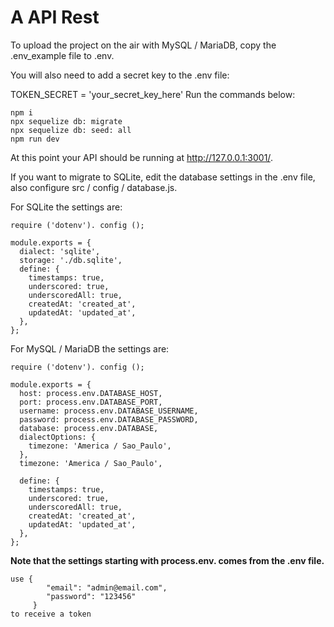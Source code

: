 # A API Rest
To upload the project on the air with MySQL / MariaDB, copy the .env_example file to .env.

You will also need to add a secret key to the .env file:

TOKEN_SECRET = 'your_secret_key_here'
Run the commands below:

    npm i
    npx sequelize db: migrate
    npx sequelize db: seed: all
    npm run dev

At this point your API should be running at http://127.0.0.1:3001/.

If you want to migrate to SQLite, edit the database settings in the .env file, also configure src / config / database.js.

For SQLite the settings are:

    require ('dotenv'). config ();

    module.exports = {
      dialect: 'sqlite',
      storage: './db.sqlite',
      define: {
        timestamps: true,
        underscored: true,
        underscoredAll: true,
        createdAt: 'created_at',
        updatedAt: 'updated_at',
      },
    };

For MySQL / MariaDB the settings are:

    require ('dotenv'). config ();
    
    module.exports = {
      host: process.env.DATABASE_HOST,
      port: process.env.DATABASE_PORT,
      username: process.env.DATABASE_USERNAME,
      password: process.env.DATABASE_PASSWORD,
      database: process.env.DATABASE,
      dialectOptions: {
        timezone: 'America / Sao_Paulo',
      },
      timezone: 'America / Sao_Paulo',
    
      define: {
        timestamps: true,
        underscored: true,
        underscoredAll: true,
        createdAt: 'created_at',
        updatedAt: 'updated_at',
      },
    };

**Note that the settings starting with process.env. comes from the .env file.**

    use { 
    	    "email": "admin@email.com", 
    	    "password": "123456"
    	 } 
    to receive a token
